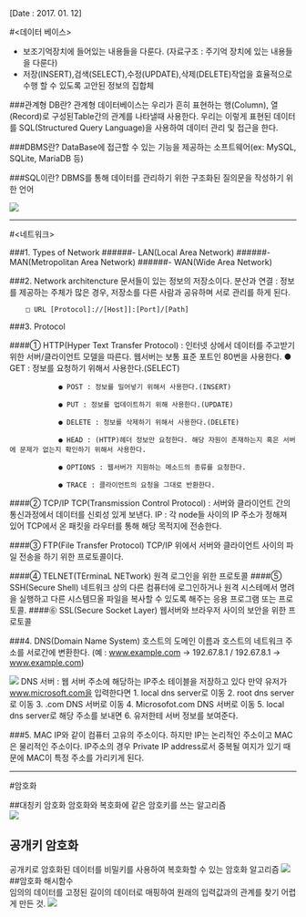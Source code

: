 [Date : 2017. 01. 12]

#<데이터 베이스>
 - 보조기억장치에 들어있는 내용들을 다룬다. (자료구조 : 주기억 장치에 있는 내용들을 다룬다)
 - 저장(INSERT),검색(SELECT),수정(UPDATE),삭제(DELETE)작업을 효율적으로 수행 할 수 있도록 
고안된 정보의 집합체



###관계형 DB란?
관계형 데이터베이스는 우리가 흔히 표현하는 행(Column), 열(Record)로 구성된Table간의 관계를 나타낼때 사용한다. 우리는 이렇게 표현된 데이터를  SQL(Structured Query Language)을 사용하여 데이터 관리 및 접근을 한다.



###DBMS란? 
DataBase에 접근할 수 있는 기능을 제공하는 소프트웨어(ex: MySQL, SQLite, MariaDB 등)

###SQL이란?
DBMS를 통해 데이터를 관리하기 위한 구조화된 질의문을 작성하기 위한 언어


![](http://i.imgur.com/6AaxJn9.jpg)

----------


#<네트워크>

###1. Types of Network
######- LAN(Local Area Network)
######- MAN(Metropolitan Area Network)
######- WAN(Wide Area Network)


###2. Network architencture
	문서들이 있는 정보의 저장소이다.
	분산과 연결 : 정보를 제공하는 주체가 많은 경우, 저장소를 다른 사람과 공유하며 서로 관리를 하게 된다.

		□ URL [Protocol]://[Host]]:[Port]/[Path]
	
###3. Protocol
	
####① HTTP(Hyper Text Transfer Protocol) : 인터넷 상에서 데이터를 주고받기 위한 서버/클라이언트 모델을 따른다. 	웹서버는 보통 표준 포트인 80번을 사용한다.
				● GET : 정보를 요청하기 위해서 사용한다.(SELECT)
				
				● POST : 정보를 밀어넣기 위해서 사용한다.(INSERT)
				
				● PUT : 정보를 업데이트하기 위해 사용한다.(UPDATE)
				
				● DELETE : 정보를 삭제하기 위해서 사용한다.(DELETE)
				
				● HEAD : (HTTP)헤더 정보만 요청한다. 해당 자원이 존재하는지 혹은 서버에 문제가 없는지 확인하기 위해서 사용한다.
				
				● OPTIONS : 웹서버가 지원하는 메소드의 종류를 요청한다.
				
				● TRACE : 클라이언트의 요청을 그대로 반환한다.




####② TCP/IP
			TCP(Transmission Control Protocol) : 서버와 클라이언트 간의 통신과정에서 데이터를 신뢰성 있게 보낸다.
			IP : 각 node들 사이의 IP 주소가 정해져 있어 TCP에서 온 패킷을 라우터를 통해 해당 목적지에 전송한다.

####➂ FTP(File Transfer Protocol) 
			TCP/IP 위에서 서버와 클라이언트 사이의 파일 전송을 하기 위한 프로토콜이다.
		
####➃ TELNET(TErminaL NETwork) 
			 원격 로그인을 위한 프로토콜
####➄ SSH(Secure Shell) 
			 네트워크 상의 다른 컴퓨터에 로그인하거나 원격 시스테메서 명려을 실행하고 다른 시스템므올 파일을 복사할 수 있도록 해주는 응용 프로그램 또는 프로토콜.
####⓺ SSL(Secure Socket Layer) 
			 웹서버와 브라우저 사이의 보안을 위한 프로토콜

###4. DNS(Domain Name System) 
호스트의 도메인 이름과 호스트의 네트워크 주소를 서로간에 변환한다. 
(예 : www.example.com -> 192.67.8.1 / 192.67.8.1 -> www.example.com)

![](http://i.imgur.com/MRintlL.png)
		DNS 서버 : 웹 서버 주소에 해당하는 IP주소 테이블을 저장하고 있다
				만약 유저가 www.microsoft.com을 입력한다면
			1. local dns server로 이동
			2. root dns server로 이동
			3. .com DNS 서버로 이동
			4. Microsofot.com DNS 서버로 이동
			5. local dns server로 해당 주소를 보내면 
			6. 유저한테 서버 정보를 보여준다.

###5. MAC 
IP와 같이 컴퓨터 고유의 주소이다. 하지만 IP는 논리적인 주소이고 MAC은 물리적인 주소이다.
IP주소의 경우 Private IP address로서 중복될 여지가 있기 때문에 MAC이 특정 주소를 가리키게 된다. 

----------


#암호화

##대칭키 암호화
암호화와 복호화에 같은 암호키를 쓰는 알고리즘	
![](http://cfile234.uf.daum.net/image/1823301449EC7C873C6EC5)

## 공개키 암호화
공개키로 암호화된 데이터를 비밀키를 사용하여 복호화할 수 있는 암호화 알고리즘
![](http://cfile212.uf.daum.net/image/185D6C1249EC7CA0EC1CB9)
##암호화 해시함수  
임의의 데이터를 고정된 길이의 데이터로 매핑하여 원래의 입력값과의 관계를 찾기 어렵게 만든 것. 
![](http://files.idg.co.kr/itworld/image/2015/06/hash_function02(1).png)